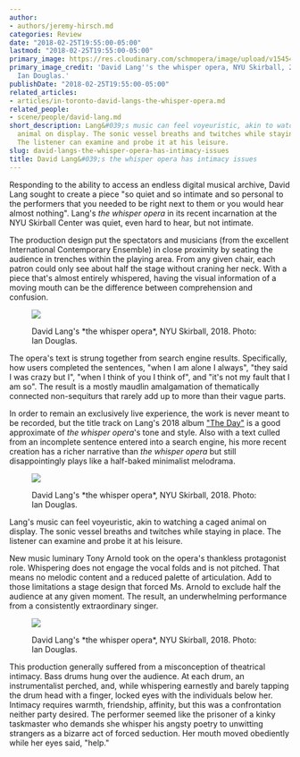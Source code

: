 ```yaml
---
author:
- authors/jeremy-hirsch.md
categories: Review
date: "2018-02-25T19:55:00-05:00"
lastmod: "2018-02-25T19:55:00-05:00"
primary_image: https://res.cloudinary.com/schmopera/image/upload/v1545409169/media/webhook-uploads/1519606104687/sq---whisper02Ian_Douglas.jpg.jpg
primary_image_credit: 'David Lang''s the whisper opera, NYU Skirball, 2018. Photo:
  Ian Douglas.'
publishDate: "2018-02-25T19:55:00-05:00"
related_articles:
- articles/in-toronto-david-langs-the-whisper-opera.md
related_people:
- scene/people/david-lang.md
short_description: Lang&#039;s music can feel voyeuristic, akin to watching a caged
  animal on display. The sonic vessel breaths and twitches while staying in place.
  The listener can examine and probe it at his leisure.
slug: david-langs-the-whisper-opera-has-intimacy-issues
title: David Lang&#039;s the whisper opera has intimacy issues
---
```


Responding to the ability to access an endless digital musical archive, David Lang sought to create a piece "so quiet and so intimate and so personal to the performers that you needed to be right next to them or you would hear almost nothing". Lang's *the whisper opera* in its recent incarnation at the NYU Skirball Center was quiet, even hard to hear, but not intimate.
          	
The production design put the spectators and musicians (from the excellent International Contemporary Ensemble) in close proximity by seating the audience in trenches within the playing area. From any given chair, each patron could only see about half the stage without craning her neck. With a piece that's almost entirely whispered, having the visual information of a moving mouth can be the difference between comprehension and confusion.

<figure data-type="image">

![](https://res.cloudinary.com/schmopera/image/upload/v1545409169/media/webhook-uploads/1519606427749/whisper01Ian_Douglas.jpg.jpg)
<figcaption>David Lang's *the whisper opera*, NYU Skirball, 2018. Photo: Ian Douglas.</figcaption>
</figure>
          	
The opera's text is strung together from search engine results. Specifically, how users completed the sentences, "when I am alone I always", "they said I was crazy but I", "when I think of you I think of", and "it's not my fault that I am so". The result is a mostly maudlin amalgamation of thematically connected non-sequiturs that rarely add up to more than their vague parts.
          	
In order to remain an exclusively live experience, the work is never meant to be recorded, but the title track on Lang's 2018 album ["The Day"](https://open.spotify.com/album/6us2dBD31rGA2DPJuWa8si) is a good approximate of *the whisper opera*'s tone and style. Also with a text culled from an incomplete sentence entered into a search engine, his more recent creation has a richer narrative than *the whisper opera* but still disappointingly plays like a half-baked minimalist melodrama.

<figure data-type="image">

![](https://res.cloudinary.com/schmopera/image/upload/v1545409169/media/webhook-uploads/1519606439352/whisper06Ian_Douglas.jpg.jpg)
<figcaption>David Lang's *the whisper opera*, NYU Skirball, 2018. Photo: Ian Douglas.</figcaption>
</figure>
          	
Lang's music can feel voyeuristic, akin to watching a caged animal on display. The sonic vessel breaths and twitches while staying in place. The listener can examine and probe it at his leisure.
          	
New music luminary Tony Arnold took on the opera's thankless protagonist role. Whispering does not engage the vocal folds and is not pitched. That means no melodic content and a reduced palette of articulation. Add to those limitations a stage design that forced Ms. Arnold to exclude half the audience at any given moment. The result, an underwhelming performance from a consistently extraordinary singer.

<figure data-type="image">

![](https://res.cloudinary.com/schmopera/image/upload/v1545409169/media/webhook-uploads/1519606459359/whisper05Ian_Douglas.jpg.jpg)
<figcaption>David Lang's *the whisper opera*, NYU Skirball, 2018. Photo: Ian Douglas.</figcaption>
</figure>
          	
This production generally suffered from a misconception of theatrical intimacy. Bass drums hung over the audience. At each drum, an instrumentalist perched, and, while whispering earnestly and barely tapping the drum head with a finger, locked eyes with the individuals below her. Intimacy requires warmth, friendship, affinity, but this was a confrontation neither party desired. The performer seemed like the prisoner of a kinky taskmaster who demands she whisper his angsty poetry to unwitting strangers as a bizarre act of forced seduction. Her mouth moved obediently while her eyes said, "help."
